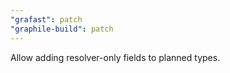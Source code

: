 ```yaml
---
"grafast": patch
"graphile-build": patch
---
```


Allow adding resolver-only fields to planned types.
